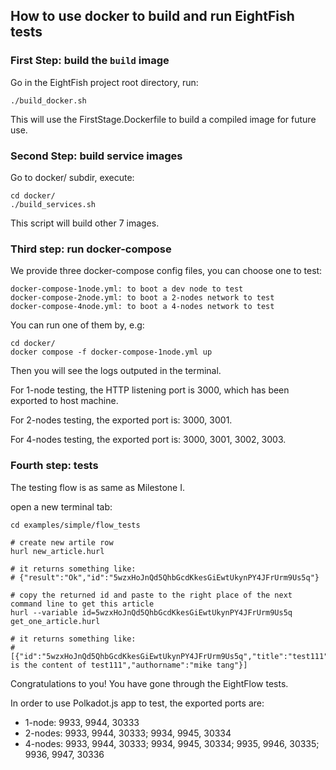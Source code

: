 
## How to use docker to build and run EightFish tests

### First Step: build the `build` image

Go in the EightFish project root directory, run:

```
./build_docker.sh
```

This will use the FirstStage.Dockerfile to build a compiled image for future use.

### Second Step: build service images

Go to docker/ subdir, execute:

```
cd docker/
./build_services.sh
```

This script will build other 7 images.

### Third step: run docker-compose 

We provide three docker-compose config files, you can choose one to test:

```
docker-compose-1node.yml: to boot a dev node to test
docker-compose-2node.yml: to boot a 2-nodes network to test
docker-compose-4node.yml: to boot a 4-nodes network to test
```

You can run one of them by, e.g:

```
cd docker/
docker compose -f docker-compose-1node.yml up
```

Then you will see the logs outputed in the terminal.

For 1-node testing, the HTTP listening port is 3000, which has been exported to host machine.

For 2-nodes testing, the exported port is: 3000, 3001.

For 4-nodes testing, the exported port is: 3000, 3001, 3002, 3003.

### Fourth step: tests

The testing flow is as same as Milestone I.

open a new terminal tab:

```
cd examples/simple/flow_tests

# create new artile row
hurl new_article.hurl

# it returns something like:
# {"result":"Ok","id":"5wzxHoJnQd5QhbGcdKkesGiEwtUkynPY4JFrUrm9Us5q"}

# copy the returned id and paste to the right place of the next command line to get this article
hurl --variable id=5wzxHoJnQd5QhbGcdKkesGiEwtUkynPY4JFrUrm9Us5q get_one_article.hurl

# it returns something like:
# [{"id":"5wzxHoJnQd5QhbGcdKkesGiEwtUkynPY4JFrUrm9Us5q","title":"test111","content":"this is the content of test111","authorname":"mike tang"}]

```

Congratulations to you! You have gone through the EightFlow tests.

In order to use Polkadot.js app to test, the exported ports are:

- 1-node: 9933, 9944, 30333
- 2-nodes: 9933, 9944, 30333; 9934, 9945, 30334
- 4-nodes: 9933, 9944, 30333; 9934, 9945, 30334; 9935, 9946, 30335; 9936, 9947, 30336
